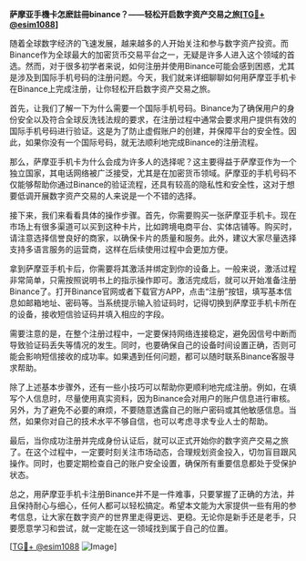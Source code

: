 **萨摩亚手機卡怎麽註冊binance？——轻松开启数字资产交易之旅[[TG💪+ @esim1088](https://t.me/s/esim1088)]**

随着全球数字经济的飞速发展，越来越多的人开始关注和参与数字资产投资。而Binance作为全球最大的加密货币交易平台之一，无疑是许多人进入这个领域的首选。然而，对于很多初学者来说，如何注册并使用Binance可能会感到困惑，尤其是涉及到国际手机号码的注册问题。今天，我们就来详细聊聊如何用萨摩亚手机卡在Binance上完成注册，让你轻松开启数字资产交易之旅。

首先，让我们了解一下为什么需要一个国际手机号码。Binance为了确保用户的身份安全以及符合全球反洗钱法规的要求，在注册过程中通常会要求用户提供有效的国际手机号码进行验证。这是为了防止虚假账户的创建，并保障平台的安全性。因此，如果你没有一个国际号码，就无法顺利地完成Binance的注册流程。

那么，萨摩亚手机卡为什么会成为许多人的选择呢？这主要得益于萨摩亚作为一个独立国家，其电话网络被广泛接受，尤其是在加密货币领域。萨摩亚的手机号码不仅能够帮助你通过Binance的验证流程，还具有较高的隐私性和安全性，这对于想要低调开展数字资产交易的人来说是一个不错的选择。

接下来，我们来看看具体的操作步骤。首先，你需要购买一张萨摩亚手机卡。现在市场上有很多渠道可以买到这种卡片，比如跨境电商平台、实体店铺等。购买时，请注意选择信誉良好的商家，以确保卡片的质量和服务。此外，建议大家尽量选择支持多语言服务的运营商，这样在后续使用过程中会更加方便。

拿到萨摩亚手机卡后，你需要将其激活并绑定到你的设备上。一般来说，激活过程非常简单，只需按照说明书上的指示操作即可。激活完成后，就可以开始准备注册Binance了。打开Binance官网或者下载官方APP，点击“注册”按钮，填写基本信息如邮箱地址、密码等。当系统提示输入验证码时，记得切换到萨摩亚手机卡所在的设备，接收短信验证码并填入相应的字段。

需要注意的是，在整个注册过程中，一定要保持网络连接稳定，避免因信号中断而导致验证码丢失等情况的发生。同时，也要确保自己的设备时间设置正确，否则可能会影响短信接收的成功率。如果遇到任何问题，都可以随时联系Binance客服寻求帮助。

除了上述基本步骤外，还有一些小技巧可以帮助你更顺利地完成注册。例如，在填写个人信息时，尽量使用真实资料，因为Binance会对用户的账户信息进行审核。另外，为了避免不必要的麻烦，不要随意透露自己的账户密码或其他敏感信息。当然，如果你对自己的技术水平不够自信，也可以考虑寻求专业人士的帮助。

最后，当你成功注册并完成身份认证后，就可以正式开始你的数字资产交易之旅了。在这个过程中，一定要时刻关注市场动态，合理规划资金投入，切勿盲目跟风操作。同时，也要定期检查自己的账户安全设置，确保所有重要信息都处于受保护状态。

总之，用萨摩亚手机卡注册Binance并不是一件难事，只要掌握了正确的方法，并且保持耐心与细心，任何人都可以轻松搞定。希望本文能为大家提供一些有用的参考信息，让大家在数字资产的世界里走得更远、更稳。无论你是新手还是老手，只要愿意学习和尝试，就一定能在这一领域找到属于自己的位置。

[[TG💪+ @esim1088](https://t.me/s/esim1088) ![Image](https://i.postimg.cc/4NQfJmqS/Snipaste-2025-05-13-00-14-12.png)]